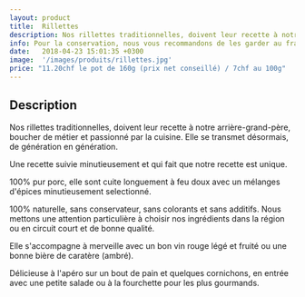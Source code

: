 ```yaml
---
layout: product
title:  Rillettes
description: Nos rillettes traditionnelles, doivent leur recette à notre arrière-grand-père, boucher de métier et passionné par la cuisine. Elle se transmet désormais, de génération en génération.
info: Pour la conservation, nous vous recommandons de les garder au frais à 4° max.<br/>Après ouverture, elle se conserve environ 5 à 15 jours.
date:   2018-04-23 15:01:35 +0300
image:  '/images/produits/rillettes.jpg'
price: "11.20chf le pot de 160g (prix net conseillé) / 7chf au 100g"
---
```


## Description

Nos rillettes traditionnelles, doivent leur recette à notre arrière-grand-père, boucher de métier et passionné par la cuisine. Elle se transmet désormais, de génération en génération.

Une recette suivie minutieusement et qui fait que notre recette est unique.

100% pur porc, elle sont cuite longuement à feu doux avec un mélanges d'épices minutieusement selectionné.

100% naturelle, sans conservateur, sans colorants et sans additifs. Nous mettons une attention particulière à choisir nos ingrédients dans la région ou en circuit court et de bonne qualité.

Elle s'accompagne à merveille avec un bon vin rouge légé et fruité ou une bonne bière de caratère (ambré).

Délicieuse à l'apéro sur un bout de pain et quelques cornichons, en entrée avec une petite salade ou à la fourchette pour les plus gourmands.
